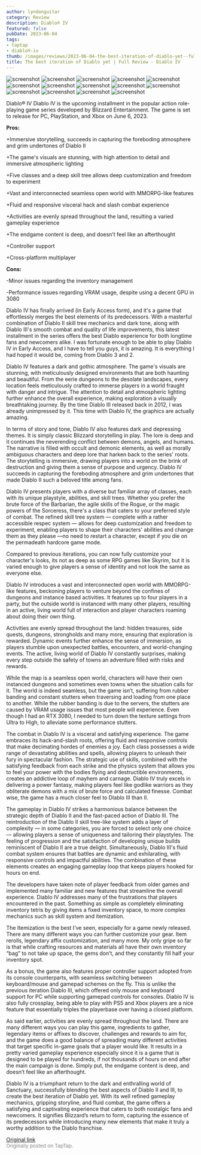 ```yaml
---
author: lyndonguitar
category: Review
description: Diablo® IV
featured: false
pubDate: 2023-06-04
tags:
- taptap
- diablo®-iv
thumb: /images/reviews/2023-06-04-the-best-iteration-of-diablo-yet--full-review---diablo-iv-0.avif
title: The best iteration of Diablo yet | Full Review - Diablo IV
---
```


<div class="gallery">
  <img src="/images/reviews/2023-06-04-the-best-iteration-of-diablo-yet--full-review---diablo-iv-0.avif" alt="screenshot" />
  <img src="/images/reviews/2023-06-04-the-best-iteration-of-diablo-yet--full-review---diablo-iv-1.avif" alt="screenshot" />
  <img src="/images/reviews/2023-06-04-the-best-iteration-of-diablo-yet--full-review---diablo-iv-2.avif" alt="screenshot" />
  <img src="/images/reviews/2023-06-04-the-best-iteration-of-diablo-yet--full-review---diablo-iv-3.avif" alt="screenshot" />
  <img src="/images/reviews/2023-06-04-the-best-iteration-of-diablo-yet--full-review---diablo-iv-4.avif" alt="screenshot" />
  <img src="/images/reviews/2023-06-04-the-best-iteration-of-diablo-yet--full-review---diablo-iv-5.avif" alt="screenshot" />
  <img src="/images/reviews/2023-06-04-the-best-iteration-of-diablo-yet--full-review---diablo-iv-6.avif" alt="screenshot" />
  <img src="/images/reviews/2023-06-04-the-best-iteration-of-diablo-yet--full-review---diablo-iv-7.avif" alt="screenshot" />
  <img src="/images/reviews/2023-06-04-the-best-iteration-of-diablo-yet--full-review---diablo-iv-8.avif" alt="screenshot" />
  <img src="/images/reviews/2023-06-04-the-best-iteration-of-diablo-yet--full-review---diablo-iv-9.avif" alt="screenshot" />
  <img src="/images/reviews/2023-06-04-the-best-iteration-of-diablo-yet--full-review---diablo-iv-10.avif" alt="screenshot" />
  <img src="/images/reviews/2023-06-04-the-best-iteration-of-diablo-yet--full-review---diablo-iv-11.avif" alt="screenshot" />
  <img src="/images/reviews/2023-06-04-the-best-iteration-of-diablo-yet--full-review---diablo-iv-12.avif" alt="screenshot" />
  <img src="/images/reviews/2023-06-04-the-best-iteration-of-diablo-yet--full-review---diablo-iv-13.avif" alt="screenshot" />
</div>

Diablo® IV
Diablo IV is the upcoming installment in the popular action role-playing game series developed by Blizzard Entertainment. The game is set to release for PC, PlayStation, and Xbox on June 6, 2023.


**Pros:**


+Immersive storytelling, succeeds in capturing the foreboding atmosphere and grim undertones of Diablo II

+The game's visuals are stunning, with high attention to detail and immersive atmospheric lighting

+Five classes and a deep skill tree allows deep customization and freedom to experiment

+Vast and interconnected seamless open world with MMORPG-like features

+Fluid and responsive visceral hack and slash combat experience

+Activities are evenly spread throughout the land, resulting a varied gameplay experience

+The endgame content is deep, and doesn’t feel like an afterthought

+Controller support

+Cross-platform multiplayer


**Cons:**


-Minor issues regarding the inventory management

-Performance issues regarding VRAM usage, despite using a decent GPU in 3080

Diablo IV has finally arrived (in Early Access form), and it's a game that effortlessly merges the best elements of its predecessors. With a masterful combination of Diablo II skill tree mechanics and dark tone, along with Diablo III's smooth combat and quality of life improvements, this latest installment in the series offers the best Diablo experience for both longtime fans and newcomers alike. I was fortunate enough to be able to play Diablo IV in Early Access, and I have to tell you guys, it is amazing. It is everything I had hoped it would be, coming from Diablo 3 and 2.

Diablo IV features a dark and gothic atmosphere. The game's visuals are stunning, with meticulously designed environments that are both haunting and beautiful. From the eerie dungeons to the desolate landscapes, every location feels meticulously crafted to immerse players in a world fraught with danger and intrigue. The attention to detail and atmospheric lighting further enhance the overall experience, making exploration a visually breathtaking journey. By the time Diablo III released back in 2012, I was already unimpressed by it. This time with Diablo IV, the graphics are actually amazing.

In terms of story and tone, Diablo IV also features dark and depressing themes. It is simply classic Blizzard storytelling in play. The lore is deep and it continues the neverending conflict between demons, angels, and humans. The narrative is filled with occult and demonic elements, as well as morally ambiguous characters and deep lore that harken back to the series' roots. The storytelling is immersive, drawing players into a world on the brink of destruction and giving them a sense of purpose and urgency. Diablo IV succeeds in capturing the foreboding atmosphere and grim undertones that made Diablo II such a beloved title among fans.

Diablo IV presents players with a diverse but familiar array of classes, each with its unique playstyle, abilities, and skill trees. Whether you prefer the brute force of the Barbarian, the agile skills of the Rogue, or the magic powers of the Sorceress, there's a class that caters to your preferred style of combat. The refined skill tree system — complete with a rather accessible respec system — allows for deep customization and freedom to experiment, enabling players to shape their characters' abilities and change them as they please —no need to restart a character, except if you die on the permadeath hardcore game mode.

Compared to previous iterations, you can now fully customize your character's looks, its not as deep as some RPG games like Skyrim, but it is varied enough to give players a sense of identity and not look the same as everyone else.

Diablo IV introduces a vast and interconnected open world with MMORPG-like features, beckoning players to venture beyond the confines of dungeons and instance based activities. It features up to four players in a party, but the outside world is instanced with many other players, resulting in an active, living world full of interaction and player characters roaming about doing their own thing.

Activities are evenly spread throughout the land: hidden treasures, side quests, dungeons, strongholds and many more, ensuring that exploration is rewarded. Dynamic events further enhance the sense of immersion, as players stumble upon unexpected battles, encounters, and world-changing events. The active, living world of Diablo IV constantly surprises, making every step outside the safety of towns an adventure filled with risks and rewards.

While the map is a seamless open world, characters will have their own instanced dungeons and sometimes even towns when the situation calls for it. The world is indeed seamless, but the game isn’t, suffering from rubber banding and constant stutters when traversing and loading from one place to another. While the rubber banding is due to the servers, the stutters are caused by VRAM usage issues that most people will experience. Even though I had an RTX 3080, I needed to turn down the texture settings from Ultra to High, to alleviate some performance stutters.

The combat in Diablo IV is a visceral and satisfying experience. The game embraces its hack-and-slash roots, offering fluid and responsive controls that make decimating hordes of enemies a joy. Each class possesses a wide range of devastating abilities and spells, allowing players to unleash their fury in spectacular fashion. The strategic use of skills, combined with the satisfying feedback from each strike and the physics system that allows you to feel your power with the bodies flying and destructible environments, creates an addictive loop of mayhem and carnage. Diablo IV truly excels in delivering a power fantasy, making players feel like godlike warriors as they obliterate demons with a mix of brute force and calculated finesse. Combat wise, the game has a much closer feel to DIablo III than II.

The gameplay in Diablo IV strikes a harmonious balance between the strategic depth of Diablo II and the fast-paced action of Diablo III. The reintroduction of the Diablo II skill tree-like system adds a layer of complexity — in some categories, you are forced to select only one choice — allowing players a sense of uniqueness and tailoring their playstyles. The feeling of progression and the satisfaction of developing unique builds reminiscent of Diablo II are a true delight. Simultaneously, Diablo III's fluid combat system ensures that battles are dynamic and exhilarating, with responsive controls and impactful abilities. The combination of these elements creates an engaging gameplay loop that keeps players hooked for hours on end.

The developers have taken note of player feedback from older games and implemented many familiar and new features that streamline the overall experience. Diablo IV addresses many of the frustrations that players encountered in the past. Something as simple as completely eliminating inventory tetris by giving items a fixed inventory space, to more complex mechanics such as skill system and itemization.

The Itemization is the best I’ve seen, especially for a game newly released. There are many different ways you can further customize your gear. Item rerolls, legendary affix customization, and many more. My only gripe so far is that while crafting resources and materials all have their own inventory “bag” to not take up space, the gems don’t, and they constantly fill half your inventory spot.

As a bonus, the game also features proper controller support adopted from its console counterparts, with seamless switching between keyboard/mouse and gamepad schemes on the fly. This is unlike the previous iteration Diablo III, which offered only mouse and keyboard support for PC while supporting gamepad controls for consoles. Diablo IV is also fully crossplay, being able to play with PS5 and Xbox players are a nice feature that essentially triples the playerbase over having a closed platform.

As said earlier, activities are evenly spread throughout the land.  There are many different ways you can play this game, ingredients to gather, legendary items or affixes to discover, challenges and rewards to aim for, and the game does a good balance of spreading many different activities that target specific in-game goals that a player would like. It results in a pretty varied gameplay experience especially since it is a game that is designed to be played for hundreds, if not thousands of hours on end after the main campaign is done. Simply put, the endgame content is deep, and doesn’t feel like an afterthought.

Diablo IV is a triumphant return to the dark and enthralling world of Sanctuary, successfully blending the best aspects of Diablo II and III, to create the best iteration of Diablo yet. With its well refined gameplay mechanics, gripping storyline, and fluid combat, the game offers a satisfying and captivating experience that caters to both nostalgic fans and newcomers. It signifies Blizzard’s return to form, capturing the essence of its predecessors while introducing many new elements that make it truly a worthy addition to the Diablo franchise.

[Original link](https://www.taptap.io/post/5759601)<br><span style="font-size: 0.95em; color: #888;">Originally posted on TapTap.</span>